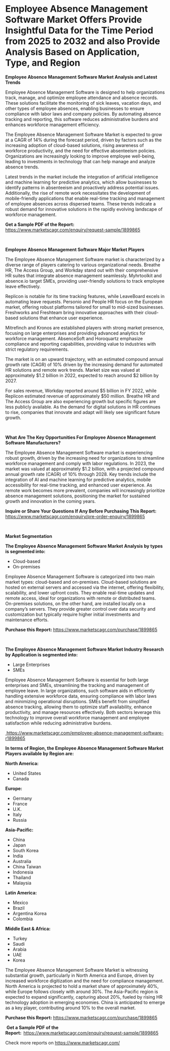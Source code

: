<p><h1>Employee Absence Management Software Market Offers Provide Insightful Data for the Time Period from 2025 to 2032 and also Provide Analysis Based on Application, Type, and Region</h1></p><p><strong>Employee Absence Management Software Market Analysis and Latest Trends</strong></p>
<p><p>Employee Absence Management Software is designed to help organizations track, manage, and optimize employee attendance and absence records. These solutions facilitate the monitoring of sick leaves, vacation days, and other types of employee absences, enabling businesses to ensure compliance with labor laws and company policies. By automating absence tracking and reporting, this software reduces administrative burdens and enhances workforce management efficiency.</p><p>The Employee Absence Management Software Market is expected to grow at a CAGR of 14% during the forecast period, driven by factors such as the increasing adoption of cloud-based solutions, rising awareness of workforce productivity, and the need for effective absenteeism policies. Organizations are increasingly looking to improve employee well-being, leading to investments in technology that can help manage and analyze absence trends.</p><p>Latest trends in the market include the integration of artificial intelligence and machine learning for predictive analytics, which allow businesses to identify patterns in absenteeism and proactively address potential issues. Additionally, the rise of remote work necessitates the development of mobile-friendly applications that enable real-time tracking and management of employee absences across dispersed teams. These trends indicate a robust demand for innovative solutions in the rapidly evolving landscape of workforce management.</p></p>
<p><strong>Get a Sample PDF of the Report:&nbsp;</strong> <a href="https://www.marketscagr.com/enquiry/request-sample/1899865?utm_campaign=2095&utm_medium=2&utm_source=Github&utm_content=ia&utm_term=10032025&utm_id=employee-absence-management-software">https://www.marketscagr.com/enquiry/request-sample/1899865</a></p>
<p>&nbsp;</p>
<p><strong>Employee Absence Management Software Major Market Players</strong></p>
<p><p>The Employee Absence Management Software market is characterized by a diverse range of players catering to various organizational needs. Breathe HR, The Access Group, and Workday stand out with their comprehensive HR suites that integrate absence management seamlessly. Myhrtoolkit and absence.io target SMEs, providing user-friendly solutions to track employee leave effectively. </p><p>Replicon is notable for its time tracking features, while LeaveBoard excels in automating leave requests. Personio and People HR focus on the European market, offering robust platforms tailored for small to mid-sized businesses. Freshworks and Freshteam bring innovative approaches with their cloud-based solutions that enhance user experience.</p><p>Mitrefinch and Kronos are established players with strong market presence, focusing on large enterprises and providing advanced analytics for workforce management. AbsenceSoft and Horoquartz emphasize compliance and reporting capabilities, providing value to industries with strict regulatory requirements. </p><p>The market is on an upward trajectory, with an estimated compound annual growth rate (CAGR) of 10% driven by the increasing demand for automated HR solutions and remote work trends. Market size was valued at approximately $1.2 billion in 2022, expected to reach around $2 billion by 2027.</p><p>For sales revenue, Workday reported around $5 billion in FY 2022, while Replicon estimated revenue of approximately $50 million. Breathe HR and The Access Group are also experiencing growth but specific figures are less publicly available. As the demand for digital solutions in HR continues to rise, companies that innovate and adapt will likely see significant future growth.</p></p>
<p>&nbsp;</p>
<p><strong>What Are The Key Opportunities For Employee Absence Management Software Manufacturers?</strong></p>
<p><p>The Employee Absence Management Software market is experiencing robust growth, driven by the increasing need for organizations to streamline workforce management and comply with labor regulations. In 2023, the market was valued at approximately $1.2 billion, with a projected compound annual growth rate (CAGR) of 10% through 2028. Key trends include the integration of AI and machine learning for predictive analytics, mobile accessibility for real-time tracking, and enhanced user experience. As remote work becomes more prevalent, companies will increasingly prioritize absence management solutions, positioning the market for sustained growth and innovation in the coming years.</p></p>
<p><strong>Inquire or Share Your Questions If Any Before Purchasing This Report:</strong> <a href="https://www.marketscagr.com/enquiry/pre-order-enquiry/1899865?utm_campaign=2095&utm_medium=2&utm_source=Github&utm_content=ia&utm_term=10032025&utm_id=employee-absence-management-software">https://www.marketscagr.com/enquiry/pre-order-enquiry/1899865</a></p>
<p>&nbsp;</p>
<p><strong>Market Segmentation</strong></p>
<p><strong>The Employee Absence Management Software Market Analysis by types is segmented into:</strong></p>
<p><ul><li>Cloud-based</li><li>On-premises</li></ul></p>
<p><p>Employee Absence Management Software is categorized into two main market types: cloud-based and on-premises. Cloud-based solutions are hosted on external servers and accessed via the internet, offering flexibility, scalability, and lower upfront costs. They enable real-time updates and remote access, ideal for organizations with remote or distributed teams. On-premises solutions, on the other hand, are installed locally on a company’s servers. They provide greater control over data security and customization but typically require higher initial investments and maintenance efforts.</p></p>
<p><strong>Purchase this Report:&nbsp;</strong><a href="https://www.marketscagr.com/purchase/1899865?utm_campaign=2095&utm_medium=2&utm_source=Github&utm_content=ia&utm_term=10032025&utm_id=employee-absence-management-software">https://www.marketscagr.com/purchase/1899865</a></p>
<p>&nbsp;</p>
<p><strong>The Employee Absence Management Software Market Industry Research by Application is segmented into:</strong></p>
<p><ul><li>Large Enterprises</li><li>SMEs</li></ul></p>
<p><p>Employee Absence Management Software is essential for both large enterprises and SMEs, streamlining the tracking and management of employee leave. In large organizations, such software aids in efficiently handling extensive workforce data, ensuring compliance with labor laws and minimizing operational disruptions. SMEs benefit from simplified absence tracking, allowing them to optimize staff availability, enhance productivity, and manage resources effectively. Both sectors leverage this technology to improve overall workforce management and employee satisfaction while reducing administrative burdens.</p></p>
<p><a href="https://www.marketscagr.com/employee-absence-management-software-r1899865?utm_campaign=2095&utm_medium=2&utm_source=Github&utm_content=ia&utm_term=10032025&utm_id=employee-absence-management-software">&nbsp;https://www.marketscagr.com/employee-absence-management-software-r1899865</a></p>
<p><strong>In terms of Region, the Employee Absence Management Software Market Players available by Region are:</strong></p>
<p>
    <p> <strong> North America: </strong>
        <ul>
            <li>United States</li>
            <li>Canada</li>
        </ul>
        </p> 
    <p> <strong> Europe: </strong>
        <ul>
            <li>Germany</li>
            <li>France</li>
            <li>U.K.</li>
            <li>Italy</li>
            <li>Russia</li>
        </ul>
        </p> 
    <p> <strong> Asia-Pacific: </strong>
        <ul>
            <li>China</li>
            <li>Japan</li>
            <li>South Korea</li>
            <li>India</li>
            <li>Australia</li>
            <li>China Taiwan</li>
            <li>Indonesia</li>
            <li>Thailand</li>
            <li>Malaysia</li>
        </ul>
        </p> 
    <p> <strong> Latin America: </strong>
        <ul>
            <li>Mexico</li>
            <li>Brazil</li>
            <li>Argentina Korea</li>
            <li>Colombia</li>
        </ul>
        </p> 
    <p> <strong> Middle East & Africa: </strong>
        <ul>
            <li>Turkey</li>
            <li>Saudi</li>
            <li>Arabia</li>
            <li>UAE</li>
            <li>Korea</li>
        </ul>
    </p>
    </p>
<p><p>The Employee Absence Management Software Market is witnessing substantial growth, particularly in North America and Europe, driven by increased workforce digitization and the need for compliance management. North America is projected to hold a market share of approximately 40%, while Europe follows closely with around 30%. The Asia-Pacific region is expected to expand significantly, capturing about 20%, fueled by rising HR technology adoption in emerging economies. China is anticipated to emerge as a key player, contributing around 10% to the overall market.</p></p>
<p><strong>Purchase this Report: </strong><a href="https://www.marketscagr.com/purchase/1899865?utm_campaign=2095&utm_medium=2&utm_source=Github&utm_content=ia&utm_term=10032025&utm_id=employee-absence-management-software">https://www.marketscagr.com/purchase/1899865</a></p>
<p>&nbsp;<strong>Get a Sample PDF of the Report:&nbsp;&nbsp;</strong><a href="https://www.marketscagr.com/enquiry/request-sample/1899865?utm_campaign=2095&utm_medium=2&utm_source=Github&utm_content=ia&utm_term=10032025&utm_id=employee-absence-management-software">https://www.marketscagr.com/enquiry/request-sample/1899865</a></p>
<p><strong></strong></p>
<p>Check more reports on <a href="https://www.marketscagr.com/?utm_campaign=2095&utm_medium=2&utm_source=Github&utm_content=ia&utm_term=10032025&utm_id=employee-absence-management-software">https://www.marketscagr.com/</a></p>